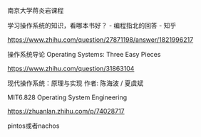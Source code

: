 南京大学蒋炎岩课程



学习操作系统的知识，看哪本书好？ - 编程指北的回答 - 知乎

https://www.zhihu.com/question/27871198/answer/1821996217



操作系统导论 Operating Systems: Three Easy Pieces

https://www.zhihu.com/question/31863104



现代操作系统：原理与实现 作者: 陈海波 / 夏虞斌



MIT6.828 Operating System Engineering

https://zhuanlan.zhihu.com/p/74028717

pintos或者nachos